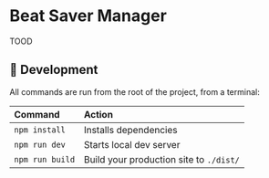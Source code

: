 # Beat Saver Manager

TOOD

## 🧞 Development

All commands are run from the root of the project, from a terminal:

| Command         | Action                                  |
| :-------------- | :-------------------------------------- |
| `npm install`   | Installs dependencies                   |
| `npm run dev`   | Starts local dev server                 |
| `npm run build` | Build your production site to `./dist/` |
